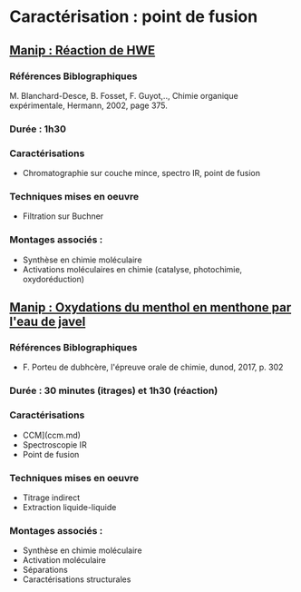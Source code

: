 # Caractérisation : point de fusion

## <ins>Manip : Réaction de HWE</ins>

### Références Biblographiques 
M. Blanchard-Desce, B. Fosset, F. Guyot,.., Chimie organique expérimentale, Hermann, 2002, page 375.

### Durée : 1h30

### Caractérisations
- Chromatographie sur couche mince, spectro IR, point de fusion

### Techniques mises en oeuvre
- Filtration sur Buchner

### Montages associés :
- Synthèse en chimie moléculaire
- Activations moléculaires en chimie (catalyse, photochimie, oxydoréduction)

## <ins>Manip : Oxydations du menthol en menthone par l'eau de javel </ins>

### Références Biblographiques 
- F. Porteu de dubhcère, l'épreuve orale de chimie, dunod, 2017, p. 302

### Durée : 30 minutes (itrages) et 1h30 (réaction)

### Caractérisations
- CCM](ccm.md)
- Spectroscopie IR
- Point de fusion

### Techniques mises en oeuvre
- Titrage indirect
- Extraction liquide-liquide

### Montages associés :
- Synthèse en chimie moléculaire
- Activation moléculaire
- Séparations
- Caractérisations structurales